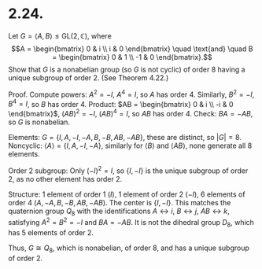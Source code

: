 
# 2.24.
 Let $G = \langle A, B \rangle \le \text{GL}(2, \mathbb{C})$, where
 $$A = \begin{bmatrix} 0 & i \\ i & 0 \end{bmatrix} \quad \text{and} \quad B = \begin{bmatrix} 0 & 1 \\ -1 & 0 \end{bmatrix}.$$Show that $G$ is a nonabelian group (so $G$ is not cyclic) of order 8 having a unique subgroup of   order 2. (See Theorem 4.22.)
 
 Proof.
  Compute powers: $A^2 = -I$, $A^4 = I$, so $A$ has order 4. Similarly, $B^2 = -I$, $B^4 = I$, so $B$ has order 4. Product: $AB = \begin{bmatrix} 0 & i \\ -i & 0 \end{bmatrix}$, $(AB)^2 = -I$, $(AB)^4 = I$, so $AB$ has order 4. Check: $BA = -AB$, so $G$ is nonabelian.

  Elements: $G = \{ I, A, -I, -A, B, -B, AB, -AB \}$, these are distinct, so $|G| = 8$. Noncyclic: $\langle A \rangle = \{ I, A, -I, -A \}$, similarly for $\langle B \rangle$ and $\langle AB \rangle$, none generate all 8 elements.

  Order 2 subgroup: Only $(-I)^2 = I$, so $\{ I, -I \}$ is the unique subgroup of order 2, as no other element has order 2.

  Structure: 1 element of order 1 ($I$), 1 element of order 2 ($-I$), 6 elements of order 4 ($A, -A, B, -B, AB, -AB$). The center is $\{ I, -I \}$. This matches the quaternion group $Q_8$ with the identifications $A \leftrightarrow i$, $B \leftrightarrow j$, $AB \leftrightarrow k$, satisfying $A^2 = B^2 = -I$ and $BA = -AB$. It is not the dihedral group $D_8$, which has 5 elements of order 2.

  Thus, $G \cong Q_8$, which is nonabelian, of order 8, and has a unique subgroup of order 2.
